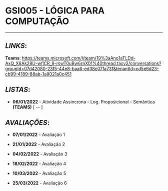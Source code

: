 # GSI005 - LÓGICA PARA COMPUTAÇÃO
---
## ***LINKS***:
  **Teams**: https://teams.microsoft.com/l/team/19%3aAno1aTLDd-AxQ_X8Ak28U-wflCR_8-rswT0uBw6rnX01%40thread.tacv2/conversations?groupId=07d42080-23f5-44e8-baa6-ed38c07fa73f&tenantId=cd5e6d23-cb99-4189-88ab-1a9021a0c451
  
  
## ***LISTAS***:

  - **06/01/2022** - Atividade Assincrona - Log. Proposicional - Semântica **(TEAMS)** [ -- ]


## ***AVALIAÇÕES***:

- **07/01/2022** - Avaliação 1

- **21/01/2022** - Avaliação 2

- **04/02/2022** - Avaliação 3

- **18/02/2022** - Avaliação 4

- **10/03/2022** - Avaliação 5

- **25/03/2022** - Avaliação 6